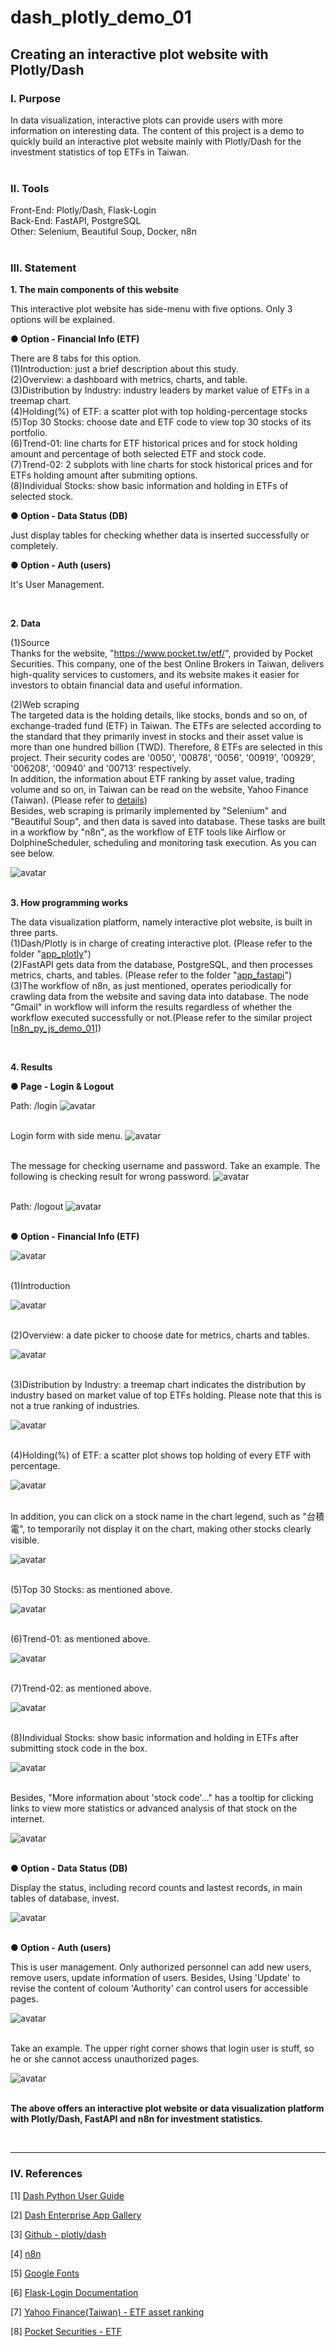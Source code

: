 # **dash_plotly_demo_01**

## **Creating an interactive plot website with Plotly/Dash**


### **Ⅰ. Purpose** 

In data visualization, interactive plots can provide users with more information on interesting data. The content of this project is a demo to quickly build an interactive plot website mainly with Plotly/Dash for the investment statistics of top ETFs in Taiwan.<br><br>

### **Ⅱ. Tools**

Front-End: Plotly/Dash, Flask-Login <br> 
Back-End: FastAPI, PostgreSQL <br>
Other: Selenium, Beautiful Soup, Docker, n8n <br>
<br>

### **Ⅲ. Statement**<br>


__1. The main components of this website__ <br>

This interactive plot website has side-menu with five options. Only 3 options will be explained.<br>

__● Option - Financial Info (ETF)__<br>

There are 8 tabs for this option.<br>
(1)Introduction: just a brief description about this study.<br>
(2)Overview: a dashboard with metrics, charts, and table.<br>
(3)Distribution by Industry: industry leaders by market value of ETFs in a treemap chart.<br>
(4)Holding(%) of ETF: a scatter plot with top holding-percentage stocks<br>
(5)Top 30 Stocks: choose date and ETF code to view top 30 stocks of its portfolio.<br>
(6)Trend-01: line charts for ETF historical prices and for stock holding amount and percentage of both selected ETF and stock code.<br>
(7)Trend-02: 2 subplots with line charts for stock historical prices and for ETFs holding amount after submiting options.<br>
(8)Individual Stocks: show basic information and holding in ETFs of selected stock.<br>

__● Option - Data Status (DB)__<br>

Just display tables for checking whether data is inserted successfully or completely.<br>

__● Option - Auth (users)__<br>

It's User Management.<br>

<br>


__2. Data__ <br>

(1)Source <br>
Thanks for the website, "https://www.pocket.tw/etf/", provided by Pocket Securities. This company, one of the best Online Brokers in Taiwan, delivers high-quality services to customers, and its website makes it easier for investors to obtain financial data and useful information.<br>

(2)Web scraping<br>
The targeted data is the holding details, like stocks, bonds and so on, of exchange-traded fund (ETF) in Taiwan. The ETFs are selected according to the standard that they primarily invest in stocks and their asset value is more than one hundred billion (TWD). Therefore, 8 ETFs are selected in this project. Their security codes are '0050', '00878', '0056', '00919', '00929', '006208', '00940' and '00713' respectively.<br>
In addition, the information about ETF ranking by asset value, trading volume and so on, in Taiwan can be read on the website, Yahoo Finance (Taiwan). (Please refer to [details](<https://tw.stock.yahoo.com/tw-etf/total-assets>))<br>
Besides, web scraping is primarily implemented by "Selenium" and "Beautiful Soup", and then data is saved into database. These tasks are built in a workflow by "n8n", as the workflow of ETF tools like Airflow or DolphineScheduler, scheduling and monitoring task execution. As you can see below.<br>

![avatar](./README_png/n8n_workflow_etf_crawler.png)
<br><br>

__3. How programming works__ <br>

The data visualization platform, namely interactive plot website, is built in three parts.<br>
(1)Dash/Plotly is in charge of creating interactive plot. (Please refer to the folder  "[app_plotly](./app_plotly)")<br>
(2)FastAPI gets data from the database, PostgreSQL, and then processes metrics, charts, and tables. (Please refer to the folder  "[app_fastapi](./app_fastapi)")<br>
(3)The workflow of n8n, as just mentioned, operates periodically for crawling data from the website and saving data into database. The node "Gmail" in workflow will inform the results regardless of whether the workflow executed successfully or not.(Please refer to the similar project  [[n8n_py_js_demo_01](<https://github.com/qinglian1105/n8n_py_js_demo_01>)])<br>

<br>


__4. Results__ <br>

__● Page - Login & Logout__ <br>

Path: /login
![avatar](./README_png/login.png)
<br><br>

Login form with side menu.
![avatar](./README_png/login_with_menu.png)
<br><br>

The message for checking username and password. Take an example. The following is checking result for wrong password.
![avatar](./README_png/login_checking.png)
<br><br>

Path: /logout
![avatar](./README_png/logout.png)
<br><br>


__● Option - Financial Info (ETF)__ <br>

![avatar](./README_png/financial_info_with_menu.png)
<br><br>

(1)Introduction<br>

![avatar](./README_png/fin_tab_introduction.png)
<br><br>

(2)Overview: a date picker to choose date for metrics, charts and tables.<br>

![avatar](./README_png/fin_tab_overview.png)
<br><br>

(3)Distribution by Industry: a treemap chart indicates the distribution by industry based on market value of top ETFs holding. Please note that this is not a true ranking of industries. <br>

![avatar](./README_png/fin_tab_industry.png)
<br><br>


(4)Holding(%) of ETF: a scatter plot shows top holding of every ETF with percentage.<br>

![avatar](./README_png/fin_tab_holding.png)
<br><br>

In addition, you can click on a stock name in the chart legend, such as "台積電", to temporarily not display it on the chart, making other stocks clearly visible.<br>

![avatar](./README_png/fin_tab_holding_no_2330.png)
<br><br>

(5)Top 30 Stocks: as mentioned above.<br>

![avatar](./README_png/fin_tab_top30_stocks.png)
<br><br>

(6)Trend-01: as mentioned above.<br>

![avatar](./README_png/fin_tab_trend_01.png)
<br><br>

(7)Trend-02: as mentioned above.<br>

![avatar](./README_png/fin_tab_trend_02.png)
<br><br>

(8)Individual Stocks: show basic information and holding in ETFs after submitting stock code in the box.<br>

![avatar](./README_png/fin_tab_individual_stocks.png)
<br><br>

Besides, "More information about 'stock code'..." has a tooltip for clicking links to view more statistics or advanced analysis of that stock on the internet.<br>

![avatar](./README_png/fin_tab_individual_stocks_tooltip.png)
<br><br>

__● Option - Data Status (DB)__ <br>

Display the status, including record counts and lastest records, in main tables of database, invest. <br>

![avatar](./README_png/data_status_with_menu.png)
<br><br>

__● Option - Auth (users)__ <br>

This is user management. Only authorized personnel can add new users, remove users, update information of users. Besides, Using 'Update' to revise the content of coloum 'Authority' can control users for accessible pages. <br>

![avatar](./README_png/auth_with_menu.png)
<br><br>

Take an example. The upper right corner shows that login user is stuff, so he or she cannot access unauthorized pages.  <br>

![avatar](./README_png/auth_accessible.png)
<br><br>


__The above offers an interactive plot website or data visualization platform with Plotly/Dash, FastAPI and n8n for investment statistics.__ <br>

<br>

---

### **Ⅳ. References**

[1] [Dash Python User Guide](<https://dash.plotly.com/>)

[2] [Dash Enterprise App Gallery](<https://dash.gallery/Portal/>)

[3] [Github - plotly/dash](<https://github.com/plotly/dash>)

[4] [n8n](<https://n8n.io/>)

[5] [Google Fonts](<https://fonts.google.com/>)

[6] [Flask-Login Documentation](<https://flask-login.readthedocs.io/en/latest/>)

[7] [Yahoo Finance(Taiwan) - ETF asset ranking](<https://tw.stock.yahoo.com/tw-etf/total-assets>)

[8] [Pocket Securities - ETF](<https://www.pocket.tw/etf/>)

